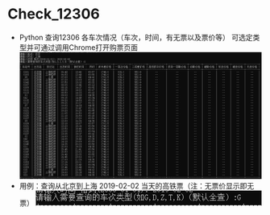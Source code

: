 # Check_12306
+ Python 查询12306 各车次情况（车次，时间，有无票以及票价等） 可选定类型并可通过调用Chrome打开购票页面
![Image text](https://github.com/Cotory/Check_12306/blob/master/1.png)
+ 用例：查询从北京到上海 2019-02-02 当天的高铁票（注：无票价显示即无票）
![Image text](https://github.com/Cotory/Check_12306/blob/master/2.png)
